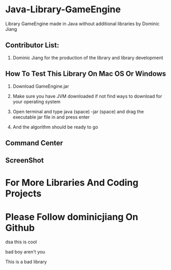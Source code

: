 # Java-Library-GameEngine

Library GameEngine made in Java without additional libraries by Dominic Jiang

## Contributor List:

1. Dominic Jiang for the production of the library and library development

## How To Test This Library On Mac OS Or Windows

1. Download GameEngine.jar 

2. Make sure you have JVM downloaded if not find ways to download for your operating system

3. Open terminal and type java (space) -jar (space) and drag the executable jar file in and press enter 

4. And the algorithm should be ready to go

## Command Center

## ScreenShot

# For More Libraries And Coding Projects
# Please Follow dominicjiang On Github

dsa
this is cool

bad boy aren't you

This is a bad library
